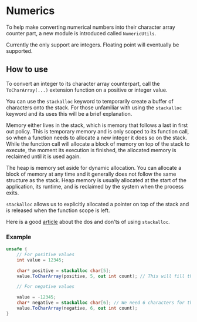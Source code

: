 # Numerics

To help make converting numerical numbers into their character array counter part, a new module is introduced called 
`NumericUtils`.

Currently the only support are integers. Floating point will eventually be supported.

## How to use

To convert an integer to its character array counterpart, call the `ToCharArray(...)` extension function on a positive 
or integer value.

You can use the `stackalloc` keyword to temporarily create a buffer of characters onto the stack. For those unfamiliar 
with using the `stackalloc` keyword and its uses this will be a brief explanation.

Memory either lives in the stack, which is memory that follows a last in first out policy. This is temporary memory and 
is only scoped to its function call, so when a function needs to allocate a new integer it does so on the stack. 
While the function call will allocate a block of memory on top of the stack to execute, the moment its execution is 
finished, the allocated memory is reclaimed until it is used again. 

The heap is memory set aside for dynamic allocation. You can allocate a block of memory at any time and it generally 
does not follow the same structure as the stack. Heap memory is usually allocated at the start of the application, 
its runtime, and is reclaimed by the system when the process exits.

`stackalloc` allows us to explicitly allocated a pointer on top of the stack and is released when the function scope is 
left.

Here is a good [article](https://vcsjones.dev/2020/02/24/stackalloc/) about the dos and don'ts of using `stackalloc`.

### Example
```cs
unsafe {
    // For positive values
    int value = 12345;

    char* positive = stackalloc char[5];
    value.ToCharArray(positive, 5, out int count); // This will fill the ptr with a max length of 5

    // For negative values

    value = -12345;
    char* negative = stackalloc char[6]; // We need 6 characters for the minus - character
    value.ToCharArray(negative, 6, out int count);
}
```

